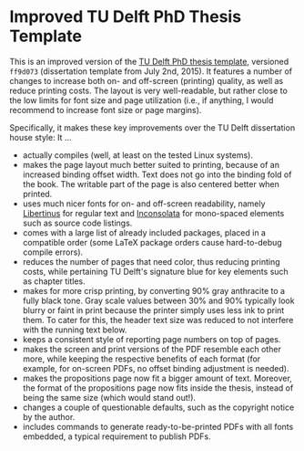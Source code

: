 # Improved TU Delft PhD Thesis Template

This is an improved version of the [TU Delft PhD thesis
template,](https://www.tudelft.nl/en/tu-delft-corporate-design/downloads/)
versioned `ff9d073` (dissertation template from July 2nd, 2015). It
features a number of changes to increase both on- and off-screen
(printing) quality, as well as reduce printing costs. The layout is
very well-readable, but rather close to the low limits for font size
and page utilization (i.e., if anything, I would recommend to increase
font size or page margins).

Specifically, it makes these key improvements over the TU Delft
dissertation house style: It ...

- actually compiles (well, at least on the tested Linux systems).
- makes the page layout much better suited to printing, because of an increased binding offset width. Text does not go into the binding fold of the book. The writable part of the page is also centered better when printed.
- uses much nicer fonts for on- and off-screen readability, namely [Libertinus](https://github.com/libertinus-fonts/libertinus) for regular text and [Inconsolata](https://fonts.google.com/specimen/Inconsolata) for mono-spaced elements such as source code listings.
- comes with a large list of already included packages, placed in a compatible order (some LaTeX package orders cause hard-to-debug compile errors).
- reduces the number of pages that need color, thus reducing printing costs, while pertaining TU Delft's signature blue for key elements such as chapter titles.
- makes for more crisp printing, by converting 90% gray anthracite to a fully black tone. Gray scale values between 30% and 90% typically look blurry or faint in print because the printer simply uses less ink to print them. To cater for this, the header text size was reduced to not interfere with the running text below.
- keeps a consistent style of reporting page numbers on top of pages.
- makes the screen and print versions of the PDF resemble each other more, while keeping the respective benefits of each format (for example, for on-screen PDFs, no offset binding adjustment is needed).
- makes the propositions page now fit a bigger amount of text. Moreover, the format of the propositions page now fits inside the thesis, instead of being the same size (which would stand out!).
- changes a couple of questionable defaults, such as the copyright notice by the author.
- includes commands to generate ready-to-be-printed PDFs with all fonts embedded, a typical requirement to publish PDFs.